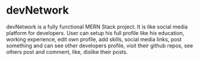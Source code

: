 # devNetwork
devNetwork is a fully functional MERN Stack project. It is like social media platform for developers. User can setup his full profile like his education, working experience, edit own profile, add skills, social media links, post something and can see other developers profile, visit their github repos, see others post and comment, like, dislike their posts. 
